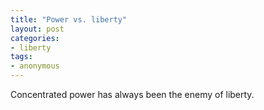 ```yaml
---
title: "Power vs. liberty"
layout: post
categories:
- liberty
tags:
- anonymous
---
```


Concentrated power has always been the enemy of liberty.